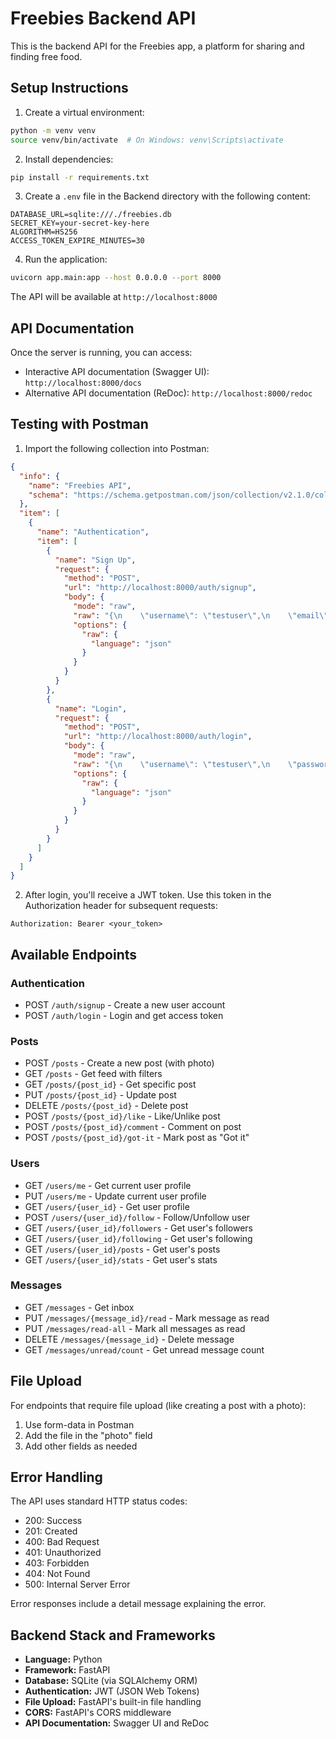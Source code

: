 # Freebies Backend API

This is the backend API for the Freebies app, a platform for sharing and finding free food.

## Setup Instructions

1. Create a virtual environment:

```bash
python -m venv venv
source venv/bin/activate  # On Windows: venv\Scripts\activate
```

2. Install dependencies:

```bash
pip install -r requirements.txt
```

3. Create a `.env` file in the Backend directory with the following content:

```
DATABASE_URL=sqlite:///./freebies.db
SECRET_KEY=your-secret-key-here
ALGORITHM=HS256
ACCESS_TOKEN_EXPIRE_MINUTES=30
```

4. Run the application:

```bash
uvicorn app.main:app --host 0.0.0.0 --port 8000
```

The API will be available at `http://localhost:8000`

## API Documentation

Once the server is running, you can access:

- Interactive API documentation (Swagger UI): `http://localhost:8000/docs`
- Alternative API documentation (ReDoc): `http://localhost:8000/redoc`

## Testing with Postman

1. Import the following collection into Postman:

```json
{
  "info": {
    "name": "Freebies API",
    "schema": "https://schema.getpostman.com/json/collection/v2.1.0/collection.json"
  },
  "item": [
    {
      "name": "Authentication",
      "item": [
        {
          "name": "Sign Up",
          "request": {
            "method": "POST",
            "url": "http://localhost:8000/auth/signup",
            "body": {
              "mode": "raw",
              "raw": "{\n    \"username\": \"testuser\",\n    \"email\": \"test@example.com\",\n    \"password\": \"password123\"\n}",
              "options": {
                "raw": {
                  "language": "json"
                }
              }
            }
          }
        },
        {
          "name": "Login",
          "request": {
            "method": "POST",
            "url": "http://localhost:8000/auth/login",
            "body": {
              "mode": "raw",
              "raw": "{\n    \"username\": \"testuser\",\n    \"password\": \"password123\"\n}",
              "options": {
                "raw": {
                  "language": "json"
                }
              }
            }
          }
        }
      ]
    }
  ]
}
```

2. After login, you'll receive a JWT token. Use this token in the Authorization header for subsequent requests:

```
Authorization: Bearer <your_token>
```

## Available Endpoints

### Authentication

- POST `/auth/signup` - Create a new user account
- POST `/auth/login` - Login and get access token

### Posts

- POST `/posts` - Create a new post (with photo)
- GET `/posts` - Get feed with filters
- GET `/posts/{post_id}` - Get specific post
- PUT `/posts/{post_id}` - Update post
- DELETE `/posts/{post_id}` - Delete post
- POST `/posts/{post_id}/like` - Like/Unlike post
- POST `/posts/{post_id}/comment` - Comment on post
- POST `/posts/{post_id}/got-it` - Mark post as "Got it"

### Users

- GET `/users/me` - Get current user profile
- PUT `/users/me` - Update current user profile
- GET `/users/{user_id}` - Get user profile
- POST `/users/{user_id}/follow` - Follow/Unfollow user
- GET `/users/{user_id}/followers` - Get user's followers
- GET `/users/{user_id}/following` - Get user's following
- GET `/users/{user_id}/posts` - Get user's posts
- GET `/users/{user_id}/stats` - Get user's stats

### Messages

- GET `/messages` - Get inbox
- PUT `/messages/{message_id}/read` - Mark message as read
- PUT `/messages/read-all` - Mark all messages as read
- DELETE `/messages/{message_id}` - Delete message
- GET `/messages/unread/count` - Get unread message count

## File Upload

For endpoints that require file upload (like creating a post with a photo):

1. Use form-data in Postman
2. Add the file in the "photo" field
3. Add other fields as needed

## Error Handling

The API uses standard HTTP status codes:

- 200: Success
- 201: Created
- 400: Bad Request
- 401: Unauthorized
- 403: Forbidden
- 404: Not Found
- 500: Internal Server Error

Error responses include a detail message explaining the error.

## Backend Stack and Frameworks

- **Language:** Python
- **Framework:** FastAPI
- **Database:** SQLite (via SQLAlchemy ORM)
- **Authentication:** JWT (JSON Web Tokens)
- **File Upload:** FastAPI's built-in file handling
- **CORS:** FastAPI's CORS middleware
- **API Documentation:** Swagger UI and ReDoc
